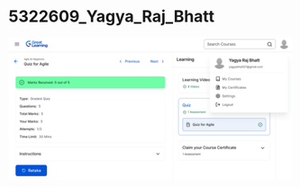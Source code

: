 # 5322609_Yagya_Raj_Bhatt

![Agile for Beginners_5322609_Yagya_Raj_Bhatt ](https://github.com/yagya22/5322609_Yagya_Raj_Bhatt/blob/main/SDLC/Agile%20for%20Beginners_5322609_Yagya_Raj_Bhatt.png)
